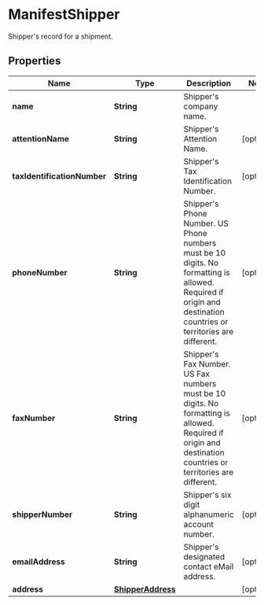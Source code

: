 

# ManifestShipper

Shipper's record for a shipment.

## Properties

| Name | Type | Description | Notes |
|------------ | ------------- | ------------- | -------------|
|**name** | **String** | Shipper&#39;s company name. |  |
|**attentionName** | **String** | Shipper&#39;s Attention Name. |  [optional] |
|**taxIdentificationNumber** | **String** | Shipper&#39;s Tax Identification Number. |  [optional] |
|**phoneNumber** | **String** | Shipper&#39;s Phone Number. US Phone numbers must be 10 digits. No formatting is allowed. Required if origin and destination countries or territories are different. |  [optional] |
|**faxNumber** | **String** | Shipper&#39;s Fax Number. US Fax numbers must be 10 digits. No formatting is allowed. Required if origin and destination countries or territories are different. |  [optional] |
|**shipperNumber** | **String** | Shipper&#39;s six digit alphanumeric account number. |  [optional] |
|**emailAddress** | **String** | Shipper&#39;s designated contact eMail address. |  [optional] |
|**address** | [**ShipperAddress**](ShipperAddress.md) |  |  [optional] |



